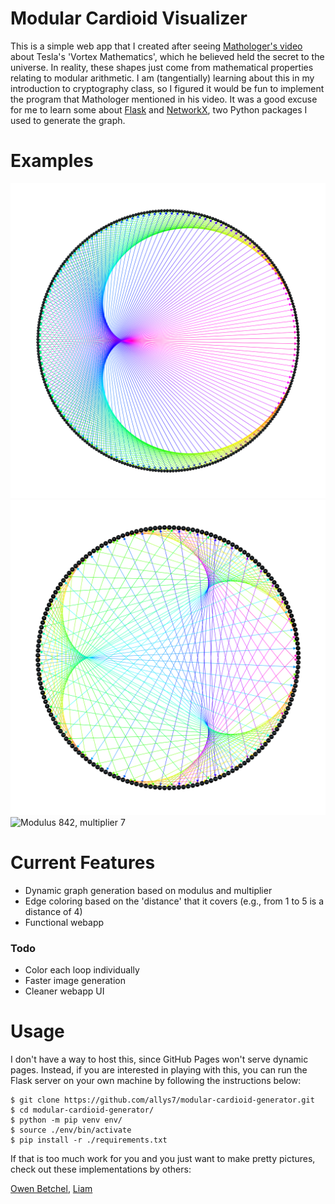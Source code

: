 # Modular Cardioid Visualizer

This is a simple web app that I created after seeing [Mathologer's video](https://youtu.be/6ZrO90AI0c8) about Tesla's 'Vortex Mathematics', which he believed held the secret to the universe.
In reality, these shapes just come from mathematical properties relating to modular arithmetic.
I am (tangentially) learning about this in my introduction to cryptography class, so I figured it would be fun to implement the program that Mathologer mentioned in his video.
It was a good excuse for me to learn some about [Flask](https://palletsprojects.com/p/flask/) and [NetworkX](https://networkx.org/), two Python packages I used to generate the graph.

# Examples

![Modulus 282, multiplier 2](/static/283,2.png)
![Modulus 173, multiplier 4](/static/173,4.png)
![Modulus 842, multiplier 7](/static/842,7.png)

# Current Features

- Dynamic graph generation based on modulus and multiplier
- Edge coloring based on the 'distance' that it covers (e.g., from 1 to 5 is a distance of 4)
- Functional webapp

### Todo

- Color each loop individually
- Faster image generation
- Cleaner webapp UI

# Usage

I don't have a way to host this, since GitHub Pages won't serve dynamic pages. Instead, if you are interested in playing
with this, you can run the Flask server on your own machine by following the instructions below:

~~~
$ git clone https://github.com/allys7/modular-cardioid-generator.git
$ cd modular-cardioid-generator/
$ python -m pip venv env/
$ source ./env/bin/activate
$ pip install -r ./requirements.txt
~~~

If that is too much work for you and you just want to make pretty pictures,
check out these implementations by others:

[Owen Betchel](https://owenbechtel.com/games/times-tables/),
[Liam](https://tiusic.com/vortex.html)
